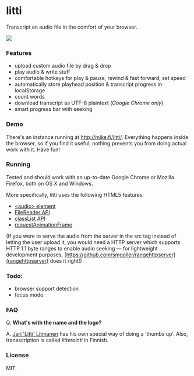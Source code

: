 litti
=====

Transcript an audio file in the comfort of your browser.

![](https://raw.github.com/mieky/litti/master/litti.png)

### Features

- upload custom audio file by drag & drop
- play audio & write stuff
- comfortable hotkeys for play & pause, rewind & fast forward, set speed
- automatically store playhead position & transcript progress in localStorage
- count words
- download transcript as UTF-8 plaintext (*Google Chrome only*)
- smart progress bar with seeking

### Demo

There's an instance running at http://mike.fi/litti/. Everything happens inside the browser, so if you find it useful, nothing prevents you from doing actual work with it. Have fun!

### Running

Tested and should work with an up-to-date Google Chrome or Mozilla Firefox, both on OS X and Windows.

More specifically, litti uses the following HTML5 features:

- [&lt;audio&gt; element](http://caniuse.com/audio)
- [FileReader API](http://caniuse.com/filereader)
- [classList API](http://caniuse.com/classlist)
- [requestAnimationFrame](http://caniuse.com/requestanimationframe)

(If you were to serve the audio from the server in the src tag instead of letting the user upload it, you would need a HTTP server which supports HTTP 1.1 byte ranges to enable audio seeking
&mdash; for lightweight development purposes, [https://github.com/smgoller/rangehttpserver](rangehttpserver) does it right!)

### Todo:

- browser support detection
- focus mode

### FAQ

Q. **What's with the name and the logo?**

A. [Jari 'Litti' Litmanen](https://en.wikipedia.org/wiki/Jari_Litmanen) has his own special way of doing a 'thumbs up'. Also, transscription is called *litterointi* in Finnish.

### License

MIT.
